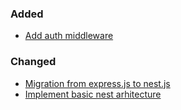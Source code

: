 ### Added
- [Add auth middleware](https://github.com/users/thimovez/projects/2/views/1?pane=issue&itemId=124733358&issue=thimovez%7Ccomment-service%7C5)

### Changed
- [Migration from express.js to nest.js](https://github.com/users/thimovez/projects/2/views/1?layout_template=board&pane=issue&itemId=124732168&issue=thimovez%7Ccomment-service%7C3)
- [Implement basic nest arhitecture](https://github.com/users/thimovez/projects/2?pane=issue&itemId=125017469&issue=thimovez%7Ccomment-service%7C9)
